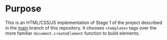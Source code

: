# Purpose

This is an HTML/CSS/JS implementation of Stage 1 of the project described in the [main](https://github.com/tmetcalfe89/tim-pokedex) branch of this repository. It chooses `<template>` tags over the more familiar `document.createElement` function to build elements.
